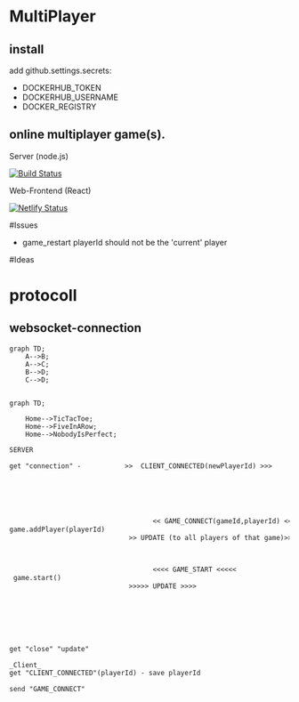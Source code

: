 # MultiPlayer

## install

add github.settings.secrets:

- DOCKERHUB_TOKEN
- DOCKERHUB_USERNAME
- DOCKER_REGISTRY

## online multiplayer game(s).

Server (node.js)

[![Build Status](https://travis-ci.org/ReneCode/MultiPlayer.svg?branch=master)](https://travis-ci.org/ReneCode/MultiPlayer)

Web-Frontend (React)

[![Netlify Status](https://api.netlify.com/api/v1/badges/029ab0ff-295e-40f4-b444-891158fbeb0e/deploy-status)](https://app.netlify.com/sites/mpgame/deploys)

#Issues

- game_restart playerId should not be the 'current' player

#Ideas

# protocoll

## websocket-connection

```mermaid
graph TD;
    A-->B;
    A-->C;
    B-->D;
    C-->D;
```

```mermaid

graph TD;

    Home-->TicTacToe;
    Home-->FiveInARow;
    Home-->NobodyIsPerfect;
```

```txt
SERVER                                                                          CLIENT

get "connection" -           >>  CLIENT_CONNECTED(newPlayerId) >>>
                                                                            save playerId





                                    << GAME_CONNECT(gameId,playerId) <<
game.addPlayer(playerId)
                              >> UPDATE (to all players of that game)>>>



                                    <<<< GAME_START <<<<<
 game.start()
                              >>>>> UPDATE >>>>







get "close" "update"

_Client_
get "CLIENT_CONNECTED"(playerId) - save playerId

send "GAME_CONNECT"
```
